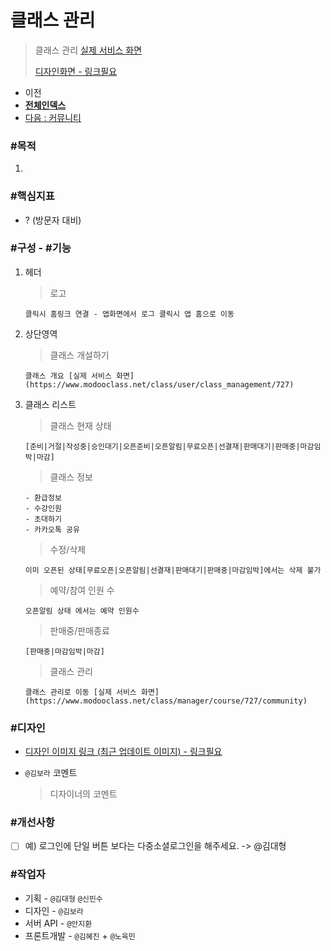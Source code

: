 # 클래스 관리

> 클래스 관리 [실제 서비스 화면](https://www.modooclass.net/class/manager/list)
>
> [디자인화면 - 링크필요]() 



- 이전      
- [**전체인덱스**](../README.md)     
- [다음 : 커뮤니티](../community/README.md)



### **#목적**

1. 



### #핵심지표

- ? (방문자 대비)



### **#구성 - #기능**

1. 헤더 

   > 로고
     ```
     클릭시 홈링크 연결 - 앱화면에서 로그 클릭시 앱 홈으로 이동
     ```
2. 상단영역

   > 클래스 개설하기
     ```
     클래스 개요 [실제 서비스 화면](https://www.modooclass.net/class/user/class_management/727)
     ```
3. 클래스 리스트

   > 클래스 현재 상태 
     ``` 
     [준비|거절|작성중|승인대기|오픈준비|오픈알림|무료오픈|선결재|판매대기|판매중|마감임박|마감]
     ```
   
   > 클래스 정보
      ```
      - 환급정보
      - 수강인원
      - 초대하기 
      - 카카오톡 공유
      ```
      
   > 수정/삭제
      ```
      이미 오픈된 상태[무료오픈|오픈알림|선결재|판매대기|판매중|마감임박]에서는 삭제 불가
      ```
   > 예약/참여 인원 수
      ```
      오픈알림 상태 에서는 예약 인원수 
      ```
   > 판매중/판매종료
      ```
      [판매중|마감임박|마감]
      ```
   > 클래스 관리
      ```
      클래스 관리로 이동 [실제 서비스 화면](https://www.modooclass.net/class/manager/course/727/community)
      ```



### **#디자인**

- [디자인 이미지 링크 (최근 업데이트 이미지) - 링크필요]()

- `@김보라`  코멘트

  > 디자이너의 코멘트



### #개선사항

- [ ] 예) 로그인에 단일 버튼 보다는 다중소셜로그인을 해주세요. -> @김대형



### **#작업자**

- 기획 - `@김대형` `@신민수`
- 디자인 - `@김보라`
- 서버 API - `@안지환`
- 프론트개발 - `@김혜진`  + `@노육민`


